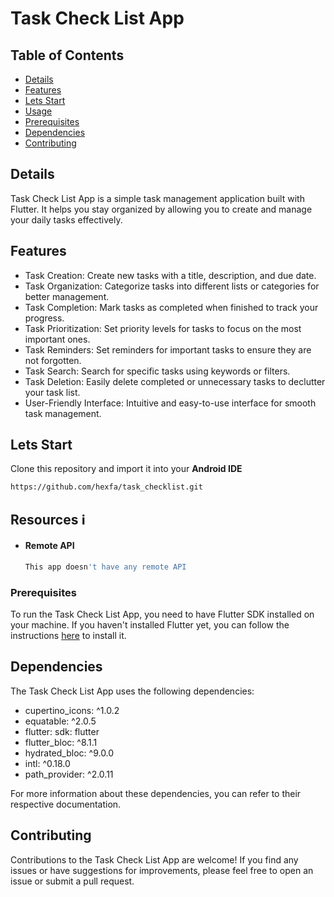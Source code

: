 # Task Check List App
## Table of Contents
- [Details](#details)
- [Features](#features)
- [Lets Start](#lets-start)
- [Usage](#usage)
- [Prerequisites](#prerequisites)
- [Dependencies](#dependencies)
- [Contributing](#contributing)
  
## Details 
Task Check List App is a simple task management application built with Flutter. It helps you stay organized by allowing you to create and manage your daily tasks effectively.



## Features 

- Task Creation: Create new tasks with a title, description, and due date.
- Task Organization: Categorize tasks into different lists or categories for better management.
- Task Completion: Mark tasks as completed when finished to track your progress.
- Task Prioritization: Set priority levels for tasks to focus on the most important ones.
- Task Reminders: Set reminders for important tasks to ensure they are not forgotten.
- Task Search: Search for specific tasks using keywords or filters.
- Task Deletion: Easily delete completed or unnecessary tasks to declutter your task list.
- User-Friendly Interface: Intuitive and easy-to-use interface for smooth task management.

## Lets Start 

Clone this repository and import it into your **Android IDE**
```bash
https://github.com/hexfa/task_checklist.git
```
## Resources ℹ️

- #### Remote API
  ```bash
  This app doesn't have any remote API
  ```

### Prerequisites

To run the Task Check List App, you need to have Flutter SDK installed on your machine. If you haven't installed Flutter yet, you can follow the instructions [here](https://flutter.dev/docs/get-started/install) to install it.


## Dependencies

The Task Check List App uses the following dependencies:

- cupertino_icons: ^1.0.2
- equatable: ^2.0.5
- flutter: sdk: flutter
- flutter_bloc: ^8.1.1
- hydrated_bloc: ^9.0.0
- intl: ^0.18.0
- path_provider: ^2.0.11

For more information about these dependencies, you can refer to their respective documentation.

## Contributing

Contributions to the Task Check List App are welcome! If you find any issues or have suggestions for improvements, please feel free to open an issue or submit a pull request.
